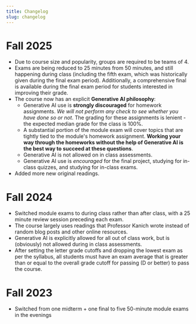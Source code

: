 ```yaml
---
title: Changelog
slug: changelog
---
```

# Fall 2025

* Due to course size and popularity, groups are required to be teams of 4.
* Exams are being reduced to 25 minutes from 50 minutes, and still happening during class (including the fifth exam, which was historically given during the final exam period). Additionally, a comprehensive final is available during the final exam period for students interested in improving their grade.
* The course now has an explicit **Generative AI philosophy**:
  * Generative AI use is **strongly discouraged** for homework assignments. *We will not perform any check to see whether you have done so or not*. The grading for these assignments is lenient - the expected median grade for the class is 100%.
  * A substantial portion of the module exam will cover topics that are tightly tied to the module's homework assignment. **Working your way through the homeworks without the help of Generative AI is the best way to succeed at these questions**.
  * Generative AI is not allowed on in class assessments.
  * Generative AI use is *encouraged* for the final project, studying for in-class quizzes, and studying for in-class exams.
* Added more new original readings.

# Fall 2024

* Switched module exams to during class rather than after class, with a 25 minute review session preceding each exam.
* The course largely uses readings that Professor Kanich wrote instead of random blog posts and other online resources.
* Generative AI is explicitly allowed for all out of class work, but is (obviously) not allowed during in class assessments.
* After setting the letter grade cutoffs and dropping the lowest exam as per the syllabus, all students must have an exam average that is greater than or equal to the overall grade cutoff for passing (D or better) to pass the course.

# Fall 2023

* Switched from one midterm + one final to five 50-minute module exams in the evenings
